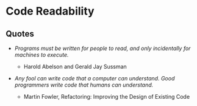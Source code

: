 # Code Readability

## Quotes

* *Programs must be written for people to read, and only incidentally for machines to execute.* 
  - Harold Abelson and Gerald Jay Sussman

* *Any fool can write code that a computer can understand. Good programmers write code that humans can understand.* 
  - Martin Fowler, Refactoring: Improving the Design of Existing Code
